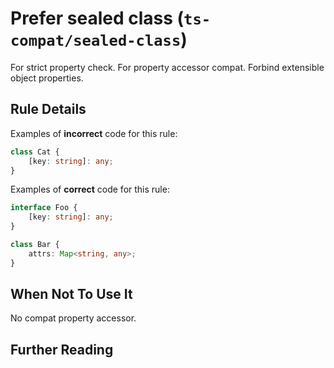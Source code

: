 # Prefer sealed class (`ts-compat/sealed-class`)

<!-- end auto-generated rule header -->

For strict property check. For property accessor compat. Forbind extensible object properties.

## Rule Details

Examples of **incorrect** code for this rule:

```ts
class Cat {
	[key: string]: any;
}
```

Examples of **correct** code for this rule:

```ts
interface Foo {
	[key: string]: any;
}

class Bar {
	attrs: Map<string, any>;
}
```

## When Not To Use It

No compat property accessor.

## Further Reading

